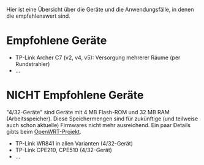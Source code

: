 Hier ist eine Übersicht über die Geräte und die Anwendungsfälle, in denen die empfehlenswert sind.

# Empfohlene Geräte
* TP-Link Archer C7 (v2, v4, v5): Versorgung mehrerer Räume (per Rundstrahler)
* ...


# NICHT Empfohlene Geräte
"4/32-Geräte" sind Geräte mit 4 MB Flash-ROM und 32 MB RAM (Arbeitsspeicher). Diese Speichermengen sind für zukünftige (und teilweise auch schon aktuelle) Firmwares nicht mehr ausreichend. Ein paar Details gibts beim [OpenWRT-Projekt](https://openwrt.org/supported_devices/432_warning).

* TP-Link WR841 in allen Varianten (4/32-Gerät)
* TP-Link CPE210, CPE510 (4/32-Gerät)
* ...